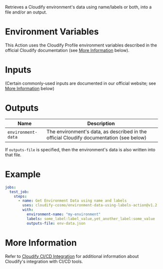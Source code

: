 Retrieves a Cloudify environment's data using name/labels or both, into a file and/or an output.

# Environment Variables

This Action uses the Cloudify Profile environment variables described in the official
Cloudify documentation (see [More Information](#more-information) below).

# Inputs

(Certain commonly-used inputs are documented in our official website; see [More Information](#more-information) below)

# Outputs

| Name | Description
|------|------------
| `environment-data` | The environment's data, as described in the official Cloudify documentation (see below)

If `outputs-file` is specified, then the environment's data is also written into that file.

# Example

```yaml
jobs:
  test_job:
    steps:
      - name: Get Environment Data using name and labels
        uses: cloudify-cosmo/environment-data-using-labels-action@v1.2
        with:
          environment-name: "my-environment"
          labels: some_label:label_value,yet_another_label:some_value
          outputs-file: env-data.json
```

# More Information

Refer to [Cloudify CI/CD Integration](https://docs.cloudify.co/latest/working_with/integration/) for additional information about
Cloudify's integration with CI/CD tools.
